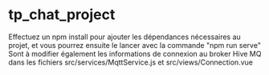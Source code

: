 # tp_chat_project

Effectuez un npm install pour ajouter les dépendances nécessaires au projet, et vous pourrez ensuite le lancer avec la commande "npm run serve"
Sont à modifier également les informations de connexion au broker Hive MQ dans les fichiers src/services/MqttService.js et src/views/Connection.vue

